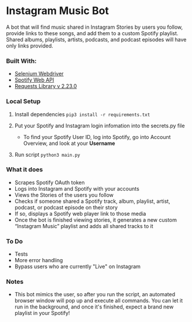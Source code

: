 # Instagram Music Bot
A bot that will find music shared in Instagram Stories by users you follow, provide links to these songs, and add them to a custom Spotify playlist. Shared albums, playlists, artists, podcasts, and podcast episodes will have only links provided.

### Built With:
* [Selenium Webdriver]
* [Spotify Web API]
* [Requests Library v 2.23.0]

### Local Setup
1) Install dependencies
`pip3 install -r requirements.txt`

2) Put your Spotify and Instagram login infomation into the secrets.py file
    * To find your Spotify User ID, log into Spotify, go into Account Overview, and look at your **Username**

3) Run script
`python3 main.py`

  [Selenium Webdriver]: <https://www.selenium.dev/documentation/en/webdriver/>
  [Spotify Web API]: <https://developer.spotify.com/documentation/web-api/>
  [Requests Library v 2.23.0]: <https://requests.readthedocs.io/en/master/>

### What it does
* Scrapes Spotify OAuth token
* Logs into Instagram and Spotify with your accounts
* Views the Stories of the users you follow
* Checks if someone shared a Spotify track, album, playlist, artist, podcast, or podcast episode on their story
* If so, displays a Spotify web player link to those media
* Once the bot is finished viewing stories, it generates a new custom “Instagram Music” playlist and adds all shared tracks to it

### To Do
* Tests
* More error handling
* Bypass users who are currently "Live" on Instagram

### Notes
* This bot mimics the user, so after you run the script, an automated browser window will pop up and execute all commands. You can let it run in the background, and once it's finished, expect a brand new playlist in your Spotify!

